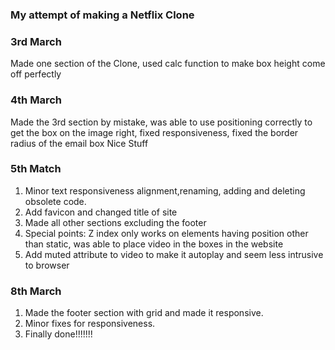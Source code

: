 ### My attempt of making a Netflix Clone 
### 3rd March
Made one section of the Clone, used calc function to make box height come off perfectly
### 4th March
Made the 3rd section by mistake, was able to use positioning correctly to get the box on the image right, fixed responsiveness,
fixed the border radius of the email box
Nice Stuff
### 5th Match
1. Minor text responsiveness alignment,renaming, adding and deleting obsolete code. <br>
2. Add favicon and changed title of site <br>
3. Made all other sections excluding the footer <br>
4. Special points: Z index only works on elements having position other than static, was able to place video in the boxes in the website <br>
5. Add muted attribute to video to make it autoplay and seem less intrusive to browser
### 8th March
1. Made the footer section with grid and made it responsive.<br>
2. Minor fixes for responsiveness.<br>
3. Finally done!!!!!!!
